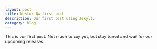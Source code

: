 ```yaml
---
layout: post
title: Nestor QA first post
description: Our first post using Jekyll.
category: blog
---
```


This is our first post. Not much to say yet, but stay tuned and wait for our 
upcoming releases.
